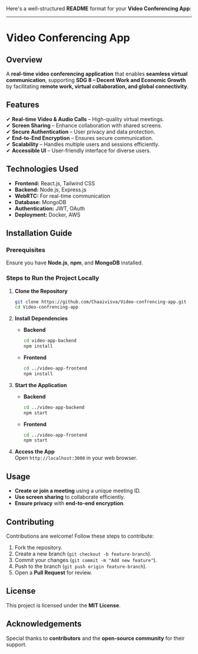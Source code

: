 Here's a well-structured **README** format for your **Video Conferencing App**:

---

# **Video Conferencing App**  

## **Overview**  
A **real-time video conferencing application** that enables **seamless virtual communication**, supporting **SDG 8 – Decent Work and Economic Growth** by facilitating **remote work, virtual collaboration, and global connectivity**.  

## **Features**  
✔ **Real-time Video & Audio Calls** – High-quality virtual meetings.  
✔ **Screen Sharing** – Enhance collaboration with shared screens.  
✔ **Secure Authentication** – User privacy and data protection.  
✔ **End-to-End Encryption** – Ensures secure communication.  
✔ **Scalability** – Handles multiple users and sessions efficiently.  
✔ **Accessible UI** – User-friendly interface for diverse users.  

## **Technologies Used**  
- **Frontend:** React.js, Tailwind CSS  
- **Backend:** Node.js, Express.js  
- **WebRTC:** For real-time communication  
- **Database:** MongoDB  
- **Authentication:** JWT, OAuth  
- **Deployment:** Docker, AWS  

## **Installation Guide**  

### **Prerequisites**  
Ensure you have **Node.js**, **npm**, and **MongoDB** installed.  

### **Steps to Run the Project Locally**  

1. **Clone the Repository**  
   ```bash
   git clone https://github.com/Chaaivisva/Video-confrencing-app.git
   cd Video-confrencing-app
   ```

2. **Install Dependencies**  
   - **Backend**  
     ```bash
     cd video-app-backend
     npm install
     ```

   - **Frontend**  
     ```bash
     cd ../video-app-frontend
     npm install
     ```

3. **Start the Application**  
   - **Backend**  
     ```bash
     cd ../video-app-backend
     npm start
     ```
   - **Frontend**  
     ```bash
     cd ../video-app-frontend
     npm start
     ```

4. **Access the App**  
   Open `http://localhost:3000` in your web browser.  

## **Usage**  
- **Create or join a meeting** using a unique meeting ID.  
- **Use screen sharing** to collaborate efficiently.  
- **Ensure privacy** with **end-to-end encryption**.  

## **Contributing**  
Contributions are welcome! Follow these steps to contribute:  
1. Fork the repository.  
2. Create a new branch (`git checkout -b feature-branch`).  
3. Commit your changes (`git commit -m "Add new feature"`).  
4. Push to the branch (`git push origin feature-branch`).  
5. Open a **Pull Request** for review.  

## **License**  
This project is licensed under the **MIT License**.  

## **Acknowledgements**  
Special thanks to **contributors** and the **open-source community** for their support.
